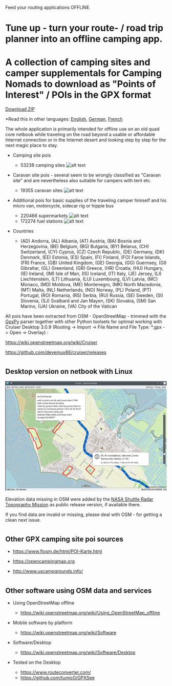 Feed your routing applications OFFLINE.

# Tune up - turn your route- / road trip planner into an offline camping app.
# A collection of camping sites and camper supplementals for Camping Nomads to download as "Points of Interest" / POIs in the GPX format

[Download ZIP](https://github.com/GpxFeed/campgrounds/archive/refs/heads/master.zip)

*Read this in other languages: [English](README.md), [German](README.de.md), [French](README.fr.md)

The whole application is primarily intended for offline use on an old quad core netbook while traveling on the road beyond a usable or affordable Internet connection or in the Internet desert and looking step by step for the next magic place to stay.

- Camping site pois

    - 53238 camping sites   ![alt text](https://wiki.openstreetmap.org/w/images/thumb/e/e4/Camping.16.svg/16px-Camping.16.svg.png)

- Caravan site pois  -  several seem to be wrongly classified as "Caravan site" and are nevertheless also suitable for campers with tent etc.

    - 19355 caravan sites   ![alt text](https://wiki.openstreetmap.org/w/images/thumb/a/a1/Caravan-16.svg/16px-Caravan-16.svg.png)

- Additional pois for basic supplies of the traveling camper himself and his micro van, motorcycle, sidecar rig or hippie bus

    - 220466 supermarkets   ![alt text](https://wiki.openstreetmap.org/w/images/thumb/7/76/Supermarket-14.svg/16px-Supermarket-14.svg.png)
    - 172274 fuel stations  ![alt text](https://wiki.openstreetmap.org/w/images/thumb/7/77/Fuel-16.svg/16px-Fuel-16.svg.png)

- Countries

    - (AD) Andorra, (AL) Albania, (AT) Austria, (BA) Bosnia and Herzegovina, (BE) Belgium, (BG) Bulgaria, (BY) Belarus, (CH) Switzerland, (CY) Cyprus, (CZ) Czech Republic, (DE) Germany, (DK) Denmark, (EE) Estonia, (ES) Spain, (FI) Finland, (FO) Faroe Islands, (FR) France, (GB) United Kingdom, (GE) Georgia, (GG) Guernsey, (GI) Gibraltar, (GL) Greenland, (GR) Greece, (HR) Croatia, (HU) Hungary, (IE) Ireland, (IM) Isle of Man, (IS) Iceland, (IT) Italy, (JE) Jersey, (LI) Liechtenstein, (LT) Lithuania, (LU) Luxembourg, (LV) Latvia, (MC) Monaco, (MD) Moldova, (ME) Montenegro, (MK) North Macedonia, (MT) Malta, (NL) Netherlands, (NO) Norway, (PL) Poland, (PT) Portugal, (RO) Romania, (RS) Serbia, (RU) Russia, (SE) Sweden, (SI) Slovenia, (SJ) Svalbard and Jan Mayen, (SK) Slovakia, (SM) San Marino, (UA) Ukraine, (VA) City of the Vatican

All pois have been extracted from OSM - OpenStreetMap - trimmed with the [GpxPy](http://github.com/tkrajina/gpxpy) parser together with other Python toolsets for optimal working with Cruiser Desktop 3.0.9 (Routing -> Import -> File Name and File Type: *.gpx -> Open -> Overlay) :

  https://wiki.openstreetmap.org/wiki/Cruiser
  
  https://github.com/devemux86/cruiser/releases
  
# <h2>Desktop version on netbook with Linux</h2>

![alt text](./cruiser.png?raw=true "Cruiser")

Elevation data missing in OSM were added by the [NASA Shuttle Radar Topography Mission](https://en.wikipedia.org/wiki/Shuttle_Radar_Topography_Mission) as public release version, if available there. 

If you find data are invalid or missing, please deal with OSM - for getting a clean next issue.

# <h2>Other GPX camping site poi sources</h2>

- https://www.flosm.de/html/POI-Karte.html

- https://opencampingmap.org

- http://www.uscampgrounds.info/

# <h2>Other software using OSM data and services</h2>

- Using OpenStreetMap offline
    - https://wiki.openstreetmap.org/wiki/Using_OpenStreetMap_offline

- Mobile software by platform
    - https://wiki.openstreetmap.org/wiki/Software

- Software/Desktop 
    - https://wiki.openstreetmap.org/wiki/Software/Desktop

- Tested on the Desktop
    - https://www.routeconverter.com/
    - https://github.com/tumic0/GPXSee
